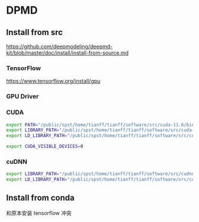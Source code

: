 # DPMD

## Install from src

<https://github.com/deepmodeling/deepmd-kit/blob/master/doc/install/install-from-source.md>

### TensorFlow

<https://www.tensorflow.org/install/gpu>

### GPU Driver

### CUDA

```sh
export PATH="/public/spst/home/tianff/tianff/software/src/cuda-11.6/bin:$PATH"
export LIBRARY_PATH="/public/spst/home/tianff/tianff/software/src/cuda-11.6/lib64:$LIBRARY_PATH"
export LD_LIBRARY_PATH="/public/spst/home/tianff/tianff/software/src/cuda-11.6/lib64:$LD_LIBRARY_PATH"
```

```sh
export CUDA_VISIBLE_DEVICES=0
```

### cuDNN

```sh
export LIBRARY_PATH="/public/spst/home/tianff/tianff/software/src/cudnn-linux-x86_64-8.3.2.44_cuda11.5/lib:$LIBRARY_PATH"
export LD_LIBRARY_PATH="/public/spst/home/tianff/tianff/software/src/cudnn-linux-x86_64-8.3.2.44_cuda11.5/lib:$LD_LIBRARY_PATH"
```

## Install from conda

和原本安装 tensorflow 冲突
